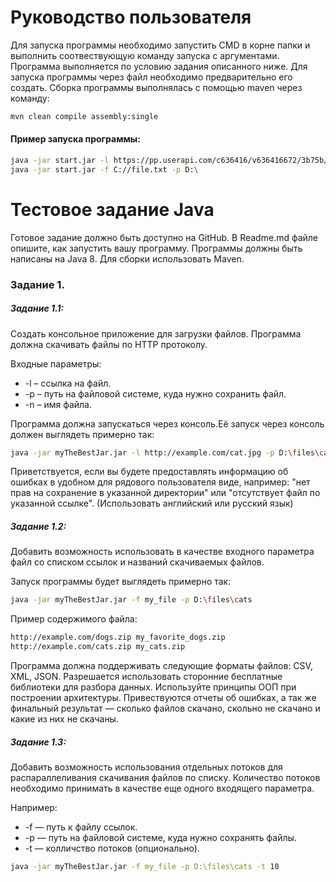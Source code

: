 # Руководство пользователя
Для запуска программы необходимо запустить CMD в корне папки и выполнить соотвествующую команду запуска с аргументами. Программа выполняется по условию задания описанного ниже. Для запуска программы через файл необходимо предварительно его создать. Сборка программы выполнялась с помощью maven через команду:
```sh
mvn clean compile assembly:single
```
#### Пример запуска программы:
```sh
java -jar start.jar -l https://pp.userapi.com/c636416/v636416672/3b75b/37H7X1Rngj0.jpg -p D:\ -n first.jpg
java -jar start.jar -f C://file.txt -p D:\ 
```
# Тестовое задание Java

Готовое задание должно быть доступно на GitHub. В Readme.md файле опишите, как запустить вашу программу.
Программы должны быть написаны на Java 8. Для сборки использовать Maven.

### Задание 1.
##### Задание 1.1:
Создать консольное приложение для загрузки файлов. Программа должна скачивать файлы по HTTP протоколу.

Входные параметры:
 - -l – ссылка на файл.
 - -p – путь на файловой системе, куда нужно сохранить файл.
 - -n – имя файла.

Программа должна запускаться через консоль.Её запуск через консоль должен выглядеть примерно так:
```sh
java -jar myTheBestJar.jar -l http://example.com/cat.jpg -p D:\files\cats -n black_cat.jpg
```
Приветствуется, если вы будете предоставлять информацию об ошибках в удобном для рядового пользователя виде, например: "нет прав на сохранение в указанной директории" или "отсутствует файл по указанной ссылке". (Использовать английский или русский язык)

##### Задание 1.2:
Добавить возможность использовать в качестве входного параметра файл со списком ссылок и названий скачиваемых файлов.

Запуск программы будет выглядеть примерно так:
```sh
java -jar myTheBestJar.jar -f my_file -p D:\files\cats
```
Пример содержимого файла:
```sh
http://example.com/dogs.zip my_favorite_dogs.zip
http://example.com/cats.zip my_cats.zip
```
Программа должна поддерживать следующие форматы файлов: CSV, XML, JSON.
Разрешается использовать сторонние бесплатные библиотеки для разбора данных.
Используйте принципы ООП при построении архитектуры.
Привествуются отчеты об ошибках, а так же финальный результат — сколько файлов скачано, скольно не скачано и какие из них не скачаны.

##### Задание 1.3:
Добавить возможность использования отдельных потоков для распараллеливания скачивания файлов по списку. Количество потоков необходимо принимать в качестве еще одного входящего параметра.

Например:
 - -f — путь к файлу ссылок.
 - -p — путь на файловой системе, куда нужно сохранять файлы.
 - -t — колличство потоков (опционально).
```sh
java -jar myTheBestJar.jar -f my_file -p D:\files\cats -t 10
```


